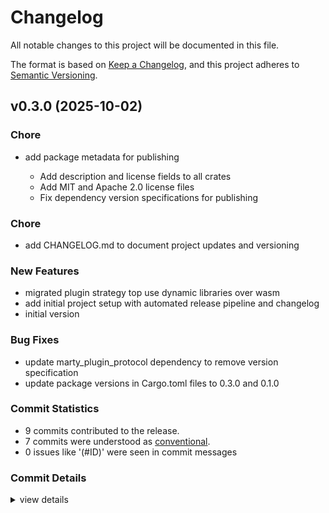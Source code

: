 # Changelog

All notable changes to this project will be documented in this file.

The format is based on [Keep a Changelog](https://keepachangelog.com/en/1.0.0/),
and this project adheres to [Semantic Versioning](https://semver.org/spec/v2.0.0.html).

## v0.3.0 (2025-10-02)

<csr-id-cbaa6f2f4d502acbc50ae505955df6587336f27a/>
<csr-id-0cf367c1a0acf147309b6c6172cba4da0de6e96a/>

### Chore

 - <csr-id-cbaa6f2f4d502acbc50ae505955df6587336f27a/> add package metadata for publishing
   - Add description and license fields to all crates
   - Add MIT and Apache 2.0 license files
   - Fix dependency version specifications for publishing

### Chore

 - <csr-id-0cf367c1a0acf147309b6c6172cba4da0de6e96a/> add CHANGELOG.md to document project updates and versioning

### New Features

 - <csr-id-21ecbc4f07daf5e1c9a00cb43c41c6cf005e67e2/> migrated plugin strategy top use dynamic libraries over wasm
 - <csr-id-eae3fc75ab3ffb782d1cbf7a283941b6f62cb676/> add initial project setup with automated release pipeline and changelog
 - <csr-id-ba97df4a3e55625f0971b05a2bc9f008e4b45189/> initial version

### Bug Fixes

 - <csr-id-23237e6a2addb09a52177d8a5d021bf6b1d0172b/> update marty_plugin_protocol dependency to remove version specification
 - <csr-id-3782308b26c3c16ef7102ceaf61a6c8c8873c4a1/> update package versions in Cargo.toml files to 0.3.0 and 0.1.0

### Commit Statistics

<csr-read-only-do-not-edit/>

 - 9 commits contributed to the release.
 - 7 commits were understood as [conventional](https://www.conventionalcommits.org).
 - 0 issues like '(#ID)' were seen in commit messages

### Commit Details

<csr-read-only-do-not-edit/>

<details><summary>view details</summary>

 * **Uncategorized**
    - Release marty_plugin_protocol v0.3.0 ([`e489535`](https://github.com/codyspate/marty/commit/e4895354de214df067328cc7302212fa6619242b))
    - Add CHANGELOG.md to document project updates and versioning ([`0cf367c`](https://github.com/codyspate/marty/commit/0cf367c1a0acf147309b6c6172cba4da0de6e96a))
    - Update marty_plugin_protocol dependency to remove version specification ([`23237e6`](https://github.com/codyspate/marty/commit/23237e6a2addb09a52177d8a5d021bf6b1d0172b))
    - Update package versions in Cargo.toml files to 0.3.0 and 0.1.0 ([`3782308`](https://github.com/codyspate/marty/commit/3782308b26c3c16ef7102ceaf61a6c8c8873c4a1))
    - Migrated plugin strategy top use dynamic libraries over wasm ([`21ecbc4`](https://github.com/codyspate/marty/commit/21ecbc4f07daf5e1c9a00cb43c41c6cf005e67e2))
    - Merge pull request #1 from codyspate/release-v0.1.0 ([`11182e9`](https://github.com/codyspate/marty/commit/11182e9ba0d209dd7a9b4eb32c57d85b3e57d124))
    - Add package metadata for publishing ([`cbaa6f2`](https://github.com/codyspate/marty/commit/cbaa6f2f4d502acbc50ae505955df6587336f27a))
    - Add initial project setup with automated release pipeline and changelog ([`eae3fc7`](https://github.com/codyspate/marty/commit/eae3fc75ab3ffb782d1cbf7a283941b6f62cb676))
    - Initial version ([`ba97df4`](https://github.com/codyspate/marty/commit/ba97df4a3e55625f0971b05a2bc9f008e4b45189))
</details>

